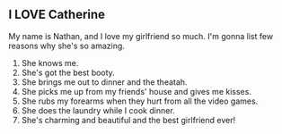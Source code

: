 ## I LOVE Catherine

My name is Nathan, and I love my girlfriend so much.
I'm gonna list few reasons why she's so amazing.

1. She knows me.
2. She's got the best booty.
3. She brings me out to dinner and the theatah.
4. She picks me up from my friends' house and gives me kisses.
5. She rubs my forearms when they hurt from all the video games.
6. She does the laundry while I cook dinner.
7. She's charming and beautiful and the best girlfriend ever!
